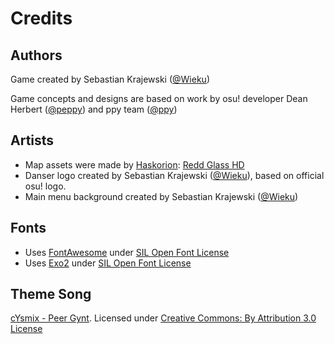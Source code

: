 # Credits

## Authors

Game created by Sebastian Krajewski ([@Wieku](https://github.com/Wieku))

Game concepts and designs are based on work by osu! developer Dean Herbert ([@peppy](https://github.com/peppy)) and ppy team ([@ppy](https://github.com/ppy))

## Artists
* Map assets were made by [Haskorion](https://osu.ppy.sh/users/3252321): [Redd Glass HD](https://osu.ppy.sh/community/forums/topics/211396)
* Danser logo created by Sebastian Krajewski ([@Wieku](https://github.com/Wieku)), based on official osu! logo.
* Main menu background created by Sebastian Krajewski ([@Wieku](https://github.com/Wieku))

## Fonts

* Uses [FontAwesome](https://fontawesome.com/) under [SIL Open Font License](http://scripts.sil.org/cms/scripts/page.php?site_id=nrsi&id=OFL_web)
* Uses [Exo2](https://fonts.google.com/specimen/Exo+2) under [SIL Open Font License](http://scripts.sil.org/cms/scripts/page.php?site_id=nrsi&id=OFL_web)

## Theme Song

[cYsmix - Peer Gynt](https://www.newgrounds.com/audio/listen/724710).
Licensed under [Creative Commons: By Attribution 3.0 License](http://creativecommons.org/licenses/by/3.0/)
